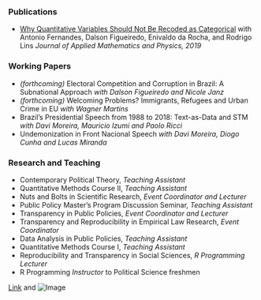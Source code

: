 
### Publications
-	[Why Quantitative Variables Should Not Be Recoded as Categorical](https://www.scirp.org/html/9-1721594_93794.htm) with Antonio Fernandes, Dalson Figueiredo, Enivaldo da Rocha, and Rodrigo Lins
  _Journal of Applied Mathematics and Physics, 2019_


### Working Papers
-	_(forthcoming)_ Electoral Competition and Corruption in Brazil: A Subnational Approach
_with Dalson Figueiredo and Nicole Janz_
- _(forthcoming)_ Welcoming Problems? Immigrants, Refugees and Urban Crime in EU
_with Wagner Martins_
-	Brazil’s Presidential Speech from 1988 to 2018: Text-as-Data and STM
_with Davi Moreira, Mauricio Izumi and Paolo Ricci_
-	Undemonization in Front Nacional Speech
_with Davi Moreira, Diogo Cunha and Lucas Miranda_

### Research and Teaching
-	Contemporary Political Theory, _Teaching Assistant_
-	Quantitative Methods Course II, _Teaching Assistant_
-	Nuts and Bolts in Scientific Research, _Event Coordinator and Lecturer_
-	Public Policy Master’s Program Discussion Seminar, _Teaching Assistant_
-	Transparency in Public Policies, _Event Coordinator and Lecturer_
-	Transparency and Reproducibility in Empirical Law Research, _Event Coordinator_
-	Data Analysis in Public Policies, _Teaching Assistant_
-	Quantitative Methods Course I, _Teaching Assistant_
-	Reproducibility and Transparency in Social Sciences, _R Programming Lecturer_
-	R Programming _Instructor_ to Political Science freshmen


[Link](url) and ![Image](src)
```
